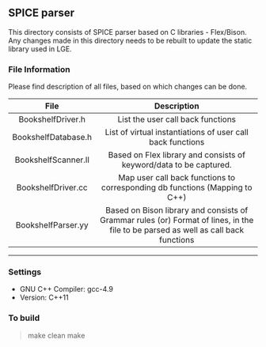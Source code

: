 ## SPICE parser
This directory consists of SPICE parser based on C libraries - Flex/Bison. Any changes made in this directory needs to be rebuilt to update the static library used in LGE.

### File Information
Please find description of all files, based on which changes can be done.

|         **File**        |                                                             **Description**                                                            |
|:-------------------:|:----------------------------------------------------------------------------------------------------------------------------------:|
|  BookshelfDriver.h  | List the user call back functions                                                                                                  |
| BookshelfDatabase.h | List of virtual instantiations of user call back functions                                                                         |
| BookshelfScanner.ll | Based on Flex library and consists of keyword/data to be captured.                                                                 |
|  BookshelfDriver.cc | Map user call back functions to corresponding db functions (Mapping to C++)                                                        |
|  BookshelfParser.yy | Based on Bison library and consists of Grammar rules (or) Format of lines, in the file to be parsed as well as call back functions |
---------------

### Settings
- GNU C++ Compiler: gcc-4.9
- Version: C++11

### To build 
> make clean
> make
